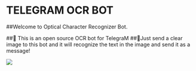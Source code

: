 # TELEGRAM OCR BOT

##Welcome to Optical Character Recognizer Bot. 

##🤏 This is an open source OCR bot for TelegraM
##🤏Just send a clear image to this bot and it will recognize the text in the image and send it as a message!

![](https://telegra.ph/file/58dc9864d6e68e74e817e.jpg)


